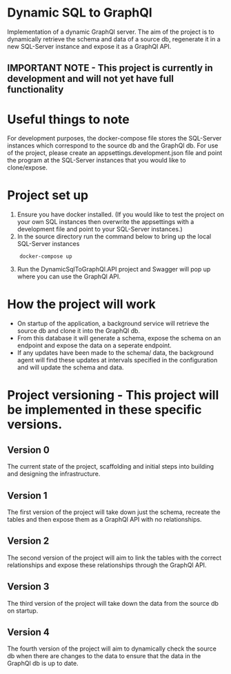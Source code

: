 # Dynamic SQL to GraphQl
Implementation of a dynamic GraphQl server. The aim of the project is to dynamically retrieve the schema and data of a source db, regenerate it in a new SQL-Server instance and expose it as a GraphQl API.

## IMPORTANT NOTE - This project is currently in development and will not yet have full functionality

# Useful things to note

For development purposes, the docker-compose file stores the SQL-Server instances which correspond to the source db and the GraphQl db. 
For use of the project, please create an appsettings.development.json file and point the program at the SQL-Server instances that you would like to clone/expose.

# Project set up

1. Ensure you have docker installed. (If you would like to test the project on your own SQL instances then overwrite the appsettings with a development file and point to your SQL-Server instances.)
2. In the source directory run the command below to bring up the local SQL-Server instances
```
    docker-compose up
```
3. Run the DynamicSqlToGraphQl.API project and Swagger will pop up where you can use the GraphQl API.

# How the project will work

* On startup of the application, a background service will retrieve the source db and clone it into the GraphQl db. 
* From this database it will generate a schema, expose the schema on an endpoint and expose the data on a seperate endpoint.
* If any updates have been made to the schema/ data, the background agent will find these updates at intervals specified in the configuration and will update the schema and data.


# Project versioning - This project will be implemented in these specific versions.

## Version 0

The current state of the project, scaffolding and initial steps into building and designing the infrastructure.

## Version 1

The first version of the project will take down just the schema, recreate the tables and then expose them as a GraphQl API with no relationships.

## Version 2

The second version of the project will aim to link the tables with the correct relationships and expose these relationships through the GraphQl API.

## Version 3

The third version of the project will take down the data from the source db on startup.

## Version 4

The fourth version of the project will aim to dynamically check the source db when there are changes to the data to ensure that the data in the GraphQl db is up to date.


